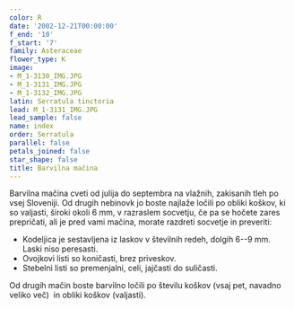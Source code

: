 ```yaml
---
color: R
date: '2002-12-21T00:00:00'
f_end: '10'
f_start: '7'
family: Asteraceae
flower_type: K
image:
- M_1-3130_IMG.JPG
- M_1-3131_IMG.JPG
- M_1-3132_IMG.JPG
latin: Serratula tinctoria
lead: M_1-3131_IMG.JPG
lead_sample: false
name: index
order: Serratula
parallel: false
petals_joined: false
star_shape: false
title: Barvilna mačina
---
```

Barvilna mačina cveti od julija do septembra na vlažnih, zakisanih tleh po vsej Sloveniji. Od drugih nebinovk jo boste najlaže ločili po obliki koškov, ki so valjasti, široki okoli 6 mm, v razraslem socvetju, če pa se hočete zares prepričati, ali je pred vami mačina, morate razdreti socvetje in preveriti:

-   Kodeljica je sestavljena iz laskov v številnih redeh, dolgih 6--9 mm. Laski niso peresasti.
-   Ovojkovi listi so koničasti, brez priveskov.
-   Stebelni listi so premenjalni, celi, jajčasti do suličasti.

Od drugih mačin boste barvilno ločili po številu koškov (vsaj pet, navadno veliko več)  in obliki koškov (valjasti).

